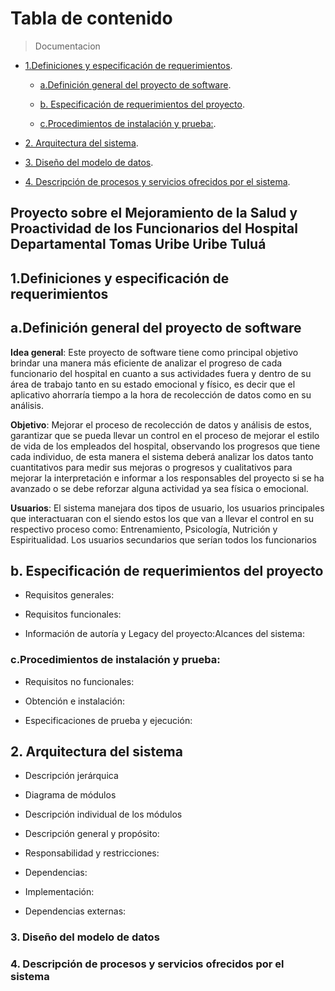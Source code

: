 # Tabla de contenido
<!-- 
- [](#)
-->
>Documentacion 

- [ 1.Definiciones y especificación de requerimientos](#1.-Definiciones-y-especificación-de-requerimientos).

  - [a.Definición general del proyecto de software](#a.-Definición-general-del-proyecto-de-software).
  
  - [ b. Especificación de requerimientos del proyecto](#b.-Especificación-de-requerimientos-del-proyecto).
  
  - [c.Procedimientos de instalación y prueba:](#Procedimientos-de-instalación-y-prueba).
  
- [2. Arquitectura del sistema](#2-Arquitectura-del-sistema).

- [3. Diseño del modelo de datos](#3Diseño-del-modelo-de-datos).

- [4. Descripción de procesos y servicios ofrecidos por el sistema](#4-Descripción-de-procesos-y-servicios-ofrecidos-por-el-sistema).




## Proyecto sobre el Mejoramiento de la Salud y Proactividad de los Funcionarios del Hospital Departamental Tomas Uribe Uribe Tuluá

## 1.Definiciones y especificación de requerimientos

## **a.Definición general del proyecto de software**

**Idea general**: Este proyecto de software tiene como principal objetivo brindar una
manera más eficiente de analizar el progreso de cada funcionario del hospital en
cuanto a sus actividades fuera y dentro de su área de trabajo tanto en su estado
emocional y físico, es decir que el aplicativo ahorraría tiempo a la hora de recolección
de datos como en su análisis.

**Objetivo**: Mejorar el proceso de recolección de datos y análisis de estos, garantizar
que se pueda llevar un control en el proceso de mejorar el estilo de vida de los
empleados del hospital, observando los progresos que tiene cada individuo, de esta
manera el sistema deberá analizar los datos tanto cuantitativos para medir sus
mejoras o progresos y cualitativos para mejorar la interpretación e informar a los
responsables del proyecto si se ha avanzado o se debe reforzar alguna actividad ya
sea física o emocional.

**Usuarios**: El sistema manejara dos tipos de usuario, los usuarios principales que
interactuaran con el siendo estos los que van a llevar el control en su respectivo
proceso como: Entrenamiento, Psicología, Nutrición y Espiritualidad.
Los usuarios secundarios que serían todos los funcionarios

## **b. Especificación de requerimientos del proyecto**

* Requisitos generales:

* Requisitos funcionales:

* Información de autoría y Legacy del proyecto:Alcances del sistema:

### c.Procedimientos de instalación y prueba:

* Requisitos no funcionales:

* Obtención e instalación:

* Especificaciones de prueba y ejecución:

## 2. **Arquitectura del sistema**

* Descripción jerárquica

* Diagrama de módulos

* Descripción individual de los módulos

* Descripción general y propósito:

* Responsabilidad y restricciones:

* Dependencias:

* Implementación:

* Dependencias externas:

### 3. Diseño del modelo de datos

### 4. Descripción de procesos y servicios ofrecidos por el sistema
